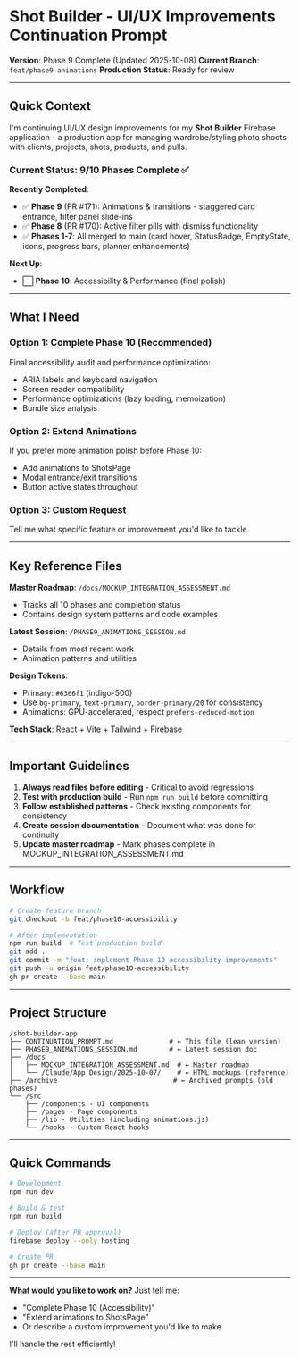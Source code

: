 # Shot Builder - UI/UX Improvements Continuation Prompt

**Version**: Phase 9 Complete (Updated 2025-10-08)
**Current Branch**: `feat/phase9-animations`
**Production Status**: Ready for review

---

## Quick Context

I'm continuing UI/UX design improvements for my **Shot Builder** Firebase application - a production app for managing wardrobe/styling photo shoots with clients, projects, shots, products, and pulls.

### Current Status: 9/10 Phases Complete ✅

**Recently Completed**:
- ✅ **Phase 9** (PR #171): Animations & transitions - staggered card entrance, filter panel slide-ins
- ✅ **Phase 8** (PR #170): Active filter pills with dismiss functionality
- ✅ **Phases 1-7**: All merged to main (card hover, StatusBadge, EmptyState, icons, progress bars, planner enhancements)

**Next Up**:
- ⬜ **Phase 10**: Accessibility & Performance (final polish)

---

## What I Need

### Option 1: Complete Phase 10 (Recommended)
Final accessibility audit and performance optimization:
- ARIA labels and keyboard navigation
- Screen reader compatibility
- Performance optimizations (lazy loading, memoization)
- Bundle size analysis

### Option 2: Extend Animations
If you prefer more animation polish before Phase 10:
- Add animations to ShotsPage
- Modal entrance/exit transitions
- Button active states throughout

### Option 3: Custom Request
Tell me what specific feature or improvement you'd like to tackle.

---

## Key Reference Files

**Master Roadmap**: `/docs/MOCKUP_INTEGRATION_ASSESSMENT.md`
- Tracks all 10 phases and completion status
- Contains design system patterns and code examples

**Latest Session**: `/PHASE9_ANIMATIONS_SESSION.md`
- Details from most recent work
- Animation patterns and utilities

**Design Tokens**:
- Primary: `#6366f1` (indigo-500)
- Use `bg-primary`, `text-primary`, `border-primary/20` for consistency
- Animations: GPU-accelerated, respect `prefers-reduced-motion`

**Tech Stack**: React + Vite + Tailwind + Firebase

---

## Important Guidelines

1. **Always read files before editing** - Critical to avoid regressions
2. **Test with production build** - Run `npm run build` before committing
3. **Follow established patterns** - Check existing components for consistency
4. **Create session documentation** - Document what was done for continuity
5. **Update master roadmap** - Mark phases complete in MOCKUP_INTEGRATION_ASSESSMENT.md

---

## Workflow

```bash
# Create feature branch
git checkout -b feat/phase10-accessibility

# After implementation
npm run build  # Test production build
git add .
git commit -m "feat: implement Phase 10 accessibility improvements"
git push -u origin feat/phase10-accessibility
gh pr create --base main
```

---

## Project Structure

```
/shot-builder-app
├── CONTINUATION_PROMPT.md              # ← This file (lean version)
├── PHASE9_ANIMATIONS_SESSION.md        # ← Latest session doc
├── /docs
│   ├── MOCKUP_INTEGRATION_ASSESSMENT.md  # ← Master roadmap
│   └── /Claude/App Design/2025-10-07/    # ← HTML mockups (reference)
├── /archive                             # ← Archived prompts (old phases)
└── /src
    ├── /components - UI components
    ├── /pages - Page components
    ├── /lib - Utilities (including animations.js)
    └── /hooks - Custom React hooks
```

---

## Quick Commands

```bash
# Development
npm run dev

# Build & test
npm run build

# Deploy (after PR approval)
firebase deploy --only hosting

# Create PR
gh pr create --base main
```

---

**What would you like to work on?** Just tell me:
- "Complete Phase 10 (Accessibility)"
- "Extend animations to ShotsPage"
- Or describe a custom improvement you'd like to make

I'll handle the rest efficiently!
